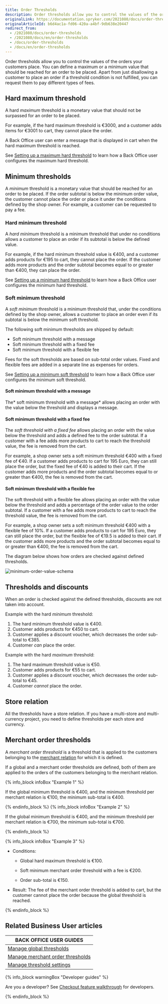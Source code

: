 ```yaml
---
title: Order Thresholds
description: Order thresholds allow you to control the values of the orders your customers place. You can define a maximum or a minimum value that should be reached for an order to be placed.
originalLink: https://documentation.spryker.com/2021080/docs/order-thresholds
originalArticleId: b6d4ac1a-fd06-420a-a4bf-9db638e20447
redirect_from:
  - /2021080/docs/order-thresholds
  - /2021080/docs/en/order-thresholds
  - /docs/order-thresholds
  - /docs/en/order-thresholds
---
```


Order thresholds allow you to control the values of the orders your customers place. You can define a maximum or a minimum value that should be reached for an order to be placed. Apart from just disallowing a customer to place an order if a threshold condition is not fulfilled, you can request them to pay different types of fees.


## Hard maximum threshold
A hard *maximum* threshold is a monetary value that should not be surpassed for an order to be placed.

For example, if the hard maximum threshold is €3000, and a customer adds items for €3001 to cart, they cannot place the order.

A Back Office user can enter a message that is displayed in cart when the hard maximum threshold is reached.

See [Setting up a maximum hard threshold](/docs/scos/user/back-office-user-guides/{{page.version}}/administration/thresholds/managing-global-thresholds.html#setting-up-a-hard-threshold) to learn how a Back Office user configures the maximum hard threshold.


## Minimum thresholds
A *minimum* threshold is a monetary value that should be reached for an order to be placed. If the order subtotal is below the minimum order value, the customer cannot place the order or place it under the conditions defined by the shop owner. For example, a customer can be requested to pay a fee.


### Hard minimum threshold
A *hard minimum* threshold is a minimum threshold that under no conditions allows a customer to place an order if its subtotal is below the defined value.

For example, if the hard minimum threshold value is €400, and a customer adds products for €195 to cart, they cannot place the order. If the customer adds more products and the order subtotal becomes equal to or greater than €400, they can place the order.

See [Setting up a minimum hard threshold](/docs/scos/user/back-office-user-guides/{{page.version}}/administration/thresholds/managing-global-thresholds.html#setting-up-a-hard-threshold) to learn how a Back Office user configures the minimum hard threshold.


### Soft minimum threshold
A *soft minimum* threshold is a minimum threshold that, under the conditions defined by the shop owner, allows a customer to place an order even if its subtotal is below the minimum soft threshold.

The following soft minimum thresholds are shipped by default:

* Soft minimum threshold with a message
* Soft minimum threshold with a fixed fee
* Soft minimum threshold with a flexible fee

Fees for the soft thresholds are based on sub-total order values. Fixed and flexible fees are added in a separate line as expenses for orders.

See [Setting up a minimum soft threshold](/docs/scos/user/back-office-user-guides/{{page.version}}/administration/thresholds/managing-global-thresholds.html#setting-up-a-soft-threshold) to learn how a Back Office user configures the minimum soft threshold.


#### Soft minimum threshold with a message
The* soft minimum threshold with a message* allows placing an order with the value below the threshold and displays a message.


#### Soft minimum threshold with a fixed fee
The *soft threshold with a fixed fee* allows placing an order with the value below the threshold and adds a defined fee to the order subtotal. If a customer with a fee adds more products to cart to reach the threshold value, the fee is removed from the cart.

For example, a shop owner sets a soft minimum threshold €400 with a fixed fee of €40. If a customer adds products to cart for 195 Euro, they can still place the order, but the fixed fee of €40 is added to their cart. If the customer adds more products and the order subtotal becomes equal to or greater than €400, the fee is removed from the cart.


#### Soft minimum threshold with a flexible fee
The soft threshold with a flexible fee allows placing an order with the value below the threshold and adds a percentage of the order value to the order subtotal. If a customer with a fee adds more products to cart to reach the threshold value, the fee is removed from the cart.

For example, a shop owner sets a soft minimum threshold €400 with a flexible fee of 10%. If a customer adds products to cart for 195 Euro, they can still place the order, but the flexible fee of €19.5 is added to their cart. If the customer adds more products and the order subtotal becomes equal to or greater than €400, the fee is removed from the cart.


The diagram below shows how orders are checked against defined thresholds.

![minimum-order-value-schema](https://spryker.s3.eu-central-1.amazonaws.com/docs/Features/Shopping+Cart/Order+Thresholds/minimum-order-value-schema.jpg)

## Thresholds and discounts
When an order is checked against the defined thresholds, discounts are not taken into account.

Example with the hard *minimum* threshold:

1. The hard minimum threshold value is €400.
2. Customer adds products for €450 to cart.
3. Customer applies a discount voucher, which decreases the order sub-total to €385.
4. Customer *can* place the order.

Example with the hard *maximum* threshold:

1. The hard maximum threshold value is €50.
2. Customer adds products for €55 to cart.
3. Customer applies a discount voucher, which decreases the order sub-total to €45.
4. Customer *cannot* place the order.


## Store relation
All the thresholds have a store relation. If you have a multi-store and multi-currency project, you need to define thresholds per each store and currency.


## Merchant order thresholds
A *merchant order threshold* is a threshold that is applied to the customers belonging to the [merchant relation](/docs/scos/user/features/{{page.version}}/merchant-b2b-contracts-feature-overview.html) for which it is defined.   

If a global and a merchant order thresholds are defined, both of them are applied to the orders of the customers belonging to the merchant relation.

{% info_block infoBox "Example 1" %}

If the global minimum threshold is €400, and the minimum threshold per merchant relation is €100, the minimum sub-total is €400.

{% endinfo_block %}
{% info_block infoBox "Example 2" %}

If the global minimum threshold is €400, and the minimum threshold per merchant relation is €700, the minimum sub-total is €700.

{% endinfo_block %}

 {% info_block infoBox "Example 3" %}


* Conditions:

    * Global hard maximum threshold is €100.

    * Soft minimum merchant order threshold with a fee is €200.

    * Order sub-total is €150.

* Result: The fee of the merchant order threshold is added to cart, but the customer cannot place the order because the global threshold is reached.

{% endinfo_block %}

## Related Business User articles

|BACK OFFICE USER GUIDES|
|---|
| [Manage global thresholds](/docs/scos/user/back-office-user-guides/{{page.version}}/administration/thresholds/managing-global-thresholds.html) |
| [Manage merchant order thresholds](/docs/scos/user/back-office-user-guides/{{page.version}}/administration/thresholds/managing-merchant-order-thresholds.html) |
| [Manage threshold settings](/docs/scos/user/back-office-user-guides/{{page.version}}/administration/thresholds/managing-threshold-settings.html) |

{% info_block warningBox "Developer guides" %}

Are you a developer? See [Checkout feature walkthrough](/docs/scos/dev/feature-walkthroughs/{{page.version}}/checkout-feature-walkthrough.html) for developers.

{% endinfo_block %}

